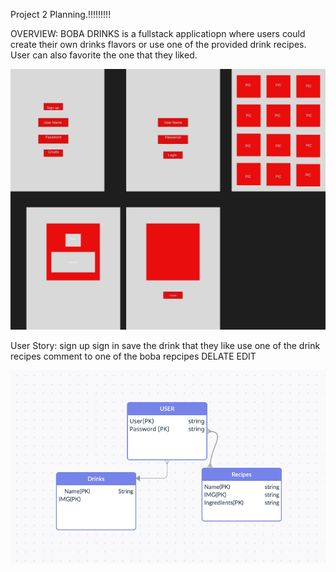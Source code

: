Project 2 Planning.!!!!!!!!!



OVERVIEW:
BOBA DRINKS is a fullstack applicatiopn where users could create their own drinks flavors or use one of the provided drink recipes. User can also favorite the one that they liked.



![picture!](wire.jpg)


User Story:
sign up
sign in
save the drink that they like
use one of the drink recipes
comment to one of the boba repcipes
DELATE 
EDIT

![diagram!](diagrams.png)
